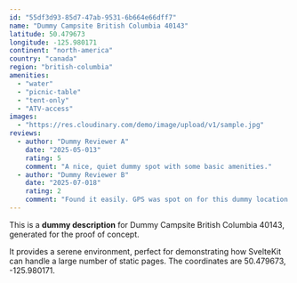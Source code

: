 ```yaml
---
id: "55df3d93-85d7-47ab-9531-6b664e66dff7"
name: "Dummy Campsite British Columbia 40143"
latitude: 50.479673
longitude: -125.980171
continent: "north-america"
country: "canada"
region: "british-columbia"
amenities:
  - "water"
  - "picnic-table"
  - "tent-only"
  - "ATV-access"
images:
  - "https://res.cloudinary.com/demo/image/upload/v1/sample.jpg"
reviews:
  - author: "Dummy Reviewer A"
    date: "2025-05-013"
    rating: 5
    comment: "A nice, quiet dummy spot with some basic amenities."
  - author: "Dummy Reviewer B"
    date: "2025-07-018"
    rating: 2
    comment: "Found it easily. GPS was spot on for this dummy location."
---
```


This is a **dummy description** for Dummy Campsite British Columbia 40143, generated for the proof of concept.

It provides a serene environment, perfect for demonstrating how SvelteKit can handle a large number of static pages. The coordinates are 50.479673, -125.980171.
